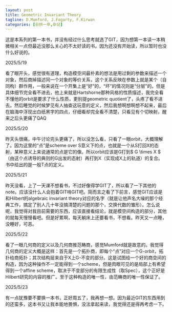 ```yaml
---
layout: post
title: Geometric Invariant Theory
tagline: D.Mumford, J.Fogarty, F.Kirwan
categories: [日拱一卒,杂记]
---
```


这是本系列的第一本书，并没有经过什么思考就选了GIT，因为想第一本读一本稍微相关一点但最近没那么关心的不太好读的书。因为还没有开始读，所以暂时也没什么好说的。

2025/5/19

看了眼开头，感觉很有道理，构造模空间最朴素的想法是用过剩的参数来描述一个对象，然后商掉描述同一个对象的等价关系，这个关系反映在参数上就是某个（自同构）群作用，一般来说在一个开集上是“好”的，“坏”的情况则是“分层”的。但是具体细节完全看不进去，他上来就是Hartshorne那种风格的性质描述，我完全看不懂他的orbit是要求了什么性质，更别提geometric quotient了，头疼了看不进去。然后睡觉的时候梦见有人抽查这玩意的定义，然后我想啊想啊想不起来，最后在脑海中浮现出白纸黑字的四点，仔细看却完全看不清楚，只看见有个切映射，醒来之后头更痛了QAQ

2025/5/20

昨天头很痛，中午讨论完头更痛了，所以没怎么看，只看了一眼orbit，大概理解了。因为这里的“点”是scheme over S意义下的点，也就是一个从S打回X的态射，某种意义上来说通常的点是它的像。所以orbit应该是G打到$ G \times X $（由这个点诱导的典则的G出发的态射）再打到X（实现成X上的轨道）的复合。书中给出的是一般T点的定义。

2025/5/21

昨天没看，上了一天课不想看书，不过好像得学GIT了，所以看了一下其他的note。应该没什么人会抱着GIT啃GIT吧。简而言之看了下前言，感觉GIT应该是和Hilbert的algebraic invariant theory对应的名字（就是让他声名大噪的那个经典工作，搞定了别人几十年没搞清楚的问题的那个，交换代数的雏形）。怎么说呢，我觉得对我目前需要的东西，应该直接看结论，就是模空间构造的部分，其他的就每天慢慢看吧。但是好累啊，每天躺床上还要看书，不想看。昨天又一点睡，没睡好，可恶。

2025/5/22

看了一眼几何商的定义以及几何商推范畴商，感觉Mumford就是故意的。我觉得几何商的定义大概是这样：首先是一个拓扑商，即每个“点”对应一个G-orbit，拓扑给商拓扑；其次结构层来自于X上G-不变的部分。这是试图给一个好的商空间的构造，因为这种操作不一定能得到一个scheme，但是肉眼可见的是局部上有希望得到一个affine scheme，取决于不变部分的有限生成性（取Spec），这个正好是Hilbert研究的内容的推广。至于这种构造的唯一性，由范畴商的唯一性保证了。

2025/5/23

有一点犹豫要不要换一本书，正好周五了，我再想一想。因为最近GIT的东西用到的还蛮多，这本书又让我本能地畏惧，没法拿起来读，我觉得还是得再考虑一下。